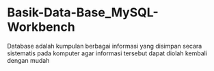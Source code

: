 # Basik-Data-Base_MySQL-Workbench
Database adalah  kumpulan berbagai informasi yang disimpan secara sistematis pada komputer agar informasi tersebut dapat diolah kembali dengan mudah
